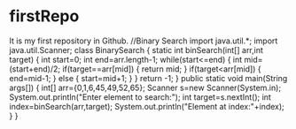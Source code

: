 # firstRepo
It is my first repository in Github.
//Binary Search
import java.util.*;
import java.util.Scanner;
class BinarySearch
{
	static int binSearch(int[] arr,int target)
	{
		int start=0;
		int end=arr.length-1;
		while(start<=end)
		{
			int mid=(start+end)/2;
			if(target==arr[mid])
			{
				return mid;
			}
			if(target<arr[mid])
			{
				end=mid-1;
			}
			else
			{
				start=mid+1;
			}
		}
		return -1;
	}
	public static void main(String args[])
	{
		int[] arr={0,1,6,45,49,52,65};
		Scanner s=new Scanner(System.in);
		System.out.println("Enter element to search:");
		int target=s.nextInt();
		int index=binSearch(arr,target);
		System.out.println("Element at index:"+index);
	}
}
